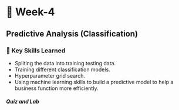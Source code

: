 # 📅 Week-4
## Predictive Analysis (Classification)

### 🔑 Key Skills Learned
- Spliting the data into training testing data.
- Training different classification models.
- Hyperparameter grid search.
- Using machine learning skills to build a predictive model to help a business function more efficiently.
##### Quiz and Lab 
